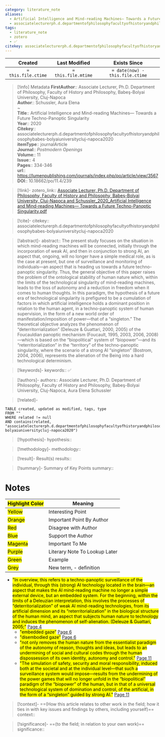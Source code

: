 ```yaml
---
category: literature_note
aliases: 
  - Artificial Intelligence and Mind-reading Machines— Towards a Future Techno-Panoptic Singularity
  - associatelecturerph.d.departmentofphilosophyfacultyofhistoryandphilosophybabes-bolyaiuniversitycluj-napoca2020
tags:
  - literature_note
  - zotero
  - ✅
citekey: associatelecturerph.d.departmentofphilosophyfacultyofhistoryandphilosophybabes-bolyaiuniversitycluj-napoca2020
---
```


|       Created       |    Last Modified    |          Exists Since           |
| :-----------------: | :-----------------: | :-----------------------------: |
| `= this.file.ctime` | `= this.file.mtime` | `= date(now) - this.file.ctime` |
>[!info] Metadata
> **FirstAuthor**:: Associate Lecturer, Ph.D. Department of Philosophy, Faculty of History and Philosophy, Babeş-Bolyai University, Cluj-Napoca  
> **Author**:: Schussler, Aura Elena  
~    
> **Title**:: Artificial Intelligence and Mind-reading Machines— Towards a Future Techno-Panoptic Singularity  
> **Year**:: 2020   
> **Citekey**:: associatelecturerph.d.departmentofphilosophyfacultyofhistoryandphilosophybabes-bolyaiuniversitycluj-napoca2020  
> **itemType**:: journalArticle  
> **Journal**:: *Postmodern Openings*  
> **Volume**:: 11  
> **Issue**:: 4   
> **Pages**:: 334-346  
> **url**:: https://lumenpublishing.com/journals/index.php/po/article/view/3567
> **DOI**:: 10.18662/po/11.4/239    

> [!link]-
> zotero_link:: [Associate Lecturer, Ph.D. Department of Philosophy, Faculty of History and Philosophy, Babeş-Bolyai University, Cluj-Napoca and Schussler_2020_Artificial Intelligence and Mind-reading Machines— Towards a Future Techno-Panoptic Singularity.pdf](zotero://select/library/items/EEWB22TH)

> [!cite]-
> citekey:: associatelecturerph.d.departmentofphilosophyfacultyofhistoryandphilosophybabes-bolyaiuniversitycluj-napoca2020

> [!abstract]-
> abstract:: The present study focuses on the situation in which mind-reading machines will be connected, initially through the incorporation of weak AI, and then in conjunction to strong AI, an aspect that, ongoing, will no longer have a simple medical role, as is the case at present, but one of surveillance and monitoring of individuals—an aspect that is heading us towards a future techno-panoptic singularity. Thus, the general objective of this paper raises the problem of the ontological stability of human nature which, within the limits of the technological singularity of mind-reading machines, leads to the loss of autonomy and a reduction in freedom when it comes to human thoughts. In this paradigm, the hypothesis of a future era of technological singularity is prefigured to be a cumulation of factors in which artificial intelligence holds a dominant position in relation to the human agent, in a techno-panoptic system of human supervision, in the form of a new world order of manifestation/imposition of power—that of a “singleton.” The theoretical objective analyzes the phenomenon of “deterritorrialization” (Deleuze & Guattari, 2000, 2005) of the Foucauldian panoptic mechanism (Foucault, 1995, 2003, 2006, 2008)—which is based on the “biopolitical” system of “biopower”—and its “reterritorialization” in the “territory” of the techno-panoptic singularity, where the scenario of a strong AI “singleton” (Bostrom, 2004, 2006), represents the alienation of the Being into a hard technological determinism.

> [!keywords]-
> keywords:: ✅

> [!authors]-
> authors:: Associate Lecturer, Ph.D. Department of Philosophy, Faculty of History and Philosophy, Babeş-Bolyai University, Cluj-Napoca, Aura Elena Schussler

> [!related]-

```dataview
TABLE created, updated as modified, tags, type
FROM ""
WHERE related != null
AND contains(related, "associatelecturerph.d.departmentofphilosophyfacultyofhistoryandphilosophybabes-bolyaiuniversitycluj-napoca2020")
```

> [!hypothesis]-
> hypothesis:: 

> [!methodology]- 
> methodology:: 

> [!result]- Result(s) 
> results::

> [!summary]- Summary of Key Points
> summary:: 

# Notes

| <mark class="hltr-grey">Highlight Color</mark> | Meaning                       |
| ---------------------------------------------- | ----------------------------- |
| <mark class="hltr-yellow">Yellow</mark>        | Interesting Point             |
| <mark class="hltr-orange">Orange</mark>        | Important Point By Author     |
| <mark class="hltr-red">Red</mark>              | Disagree with Author          |
| <mark class="hltr-blue">Blue</mark>            | Support the Author            |
| <mark class="hltr-magenta">Magenta</mark>      | Important To Me               |
| <mark class="hltr-purple">Purple</mark>        | Literary Note To Lookup Later |
| <mark class="hltr-green">Green</mark>          | Example                       |
| <mark class="hltr-grey">Grey</mark>            | New term, - definition        |

- <mark class="hltr-yellow">"In overview, this refers to a techno-panoptic surveillance of the individual, through this (strong) AI technology located in the brain—an aspect that makes the AI mind-reading machine no longer a simple external device, but an embedded system. For the beginning, within the limits of a Deleuzian interpretation, this involves the processes of “deterritorialization” of weak AI mind-reading technologies, from its artificial dimension and its “reterritorialization” in the biological structure of the human mind, an aspect that subjects human nature to technology and induces the phenomenon of self-alienation. (Deleuze &amp; Guattari, 2005;”</mark> [Page 4](zotero://open-pdf/library/items/EEWB22TH?page=4&annotation=UHQF9Z9H) 
	- <mark class="hltr-gray">"embedded gaze”</mark> [Page 6](zotero://open-pdf/library/items/EEWB22TH?page=6&annotation=CE356BV4) 
	- <mark class="hltr-gray">"disembodied gaze”</mark> [Page 6](zotero://open-pdf/library/items/EEWB22TH?page=6&annotation=XZIHYF7B) 
	- <mark class="hltr-yellow">"not only removes the human nature from the essentialist paradigm of the autonomy of reason, thoughts and ideas, but leads to an undermining of social and cultural codes through the human dispossession of its own identity, autonomy and control.”</mark> [Page 11](zotero://open-pdf/library/items/EEWB22TH?page=11&annotation=YXF6G77N) 
	- <mark class="hltr-yellow">"The simulation of safety, security and moral responsibility, induced both at the societal and at the individual level—that such a surveillance system would impose—results from the undermining of the power games that will no longer unfold in the “biopolitical” paradigm of the “biopower” of the human, but in that of a universal technological system of domination and control, of the artificial, in the form of a “singleton” guided by strong AI.”</mark> [Page 11](zotero://open-pdf/library/items/EEWB22TH?page=11&annotation=UB77XIIG) 

> [!context]-
> ==(How this article relates to other work in the field; how it ties in with key issues and findings by others, including yourself)==
> context:: 

> [!significance]-
> ==(to the field; in relation to your own work)==
> significance:: 